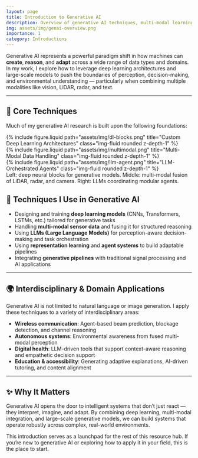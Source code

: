 ```yaml
---
layout: page
title: Introduction to Generative AI
description: Overview of generative AI techniques, multi-modal learning, and interdisciplinary applications
img: assets/img/genai-overview.png
importance: 1
category: Introductions
---
```


Generative AI represents a powerful paradigm shift in how machines can **create**, **reason**, and **adapt** across a wide range of data types and domains. In my work, I explore how to leverage deep learning architectures and large-scale models to push the boundaries of perception, decision-making, and environmental understanding — particularly when combining multiple modalities like vision, LiDAR, radar, and text.

---

## 🔧 Core Techniques

Much of my generative AI research is built upon the following foundations:

<div class="row">
  <div class="col-sm mt-3 mt-md-0">
    {% include figure.liquid path="assets/img/dl-blocks.png" title="Custom Deep Learning Architectures" class="img-fluid rounded z-depth-1" %}
  </div>
  <div class="col-sm mt-3 mt-md-0">
    {% include figure.liquid path="assets/img/multimodal.png" title="Multi-Modal Data Handling" class="img-fluid rounded z-depth-1" %}
  </div>
  <div class="col-sm mt-3 mt-md-0">
    {% include figure.liquid path="assets/img/llm-agent.png" title="LLM-Orchestrated Agents" class="img-fluid rounded z-depth-1" %}
  </div>
</div>

<div class="caption">
  Left: deep neural blocks for generative models. Middle: multi-modal fusion of LiDAR, radar, and camera. Right: LLMs coordinating modular agents.
</div>

## 🧠 Techniques I Use in Generative AI

- Designing and training **deep learning models** (CNNs, Transformers, LSTMs, etc.) tailored for generative tasks
- Handling **multi-modal sensor data** and fusing it for structured reasoning
- Using **LLMs (Large Language Models)** for perception-aware decision-making and task orchestration
- Using **representation learning** and **agent systems** to build adaptable pipelines
- Integrating **generative pipelines** with traditional signal processing and AI applications

---

## 🌍 Interdisciplinary & Domain Applications

Generative AI is not limited to natural language or image generation. I apply these techniques to a variety of interdisciplinary areas:

- **Wireless communication**: Agent-based beam prediction, blockage detection, and channel reasoning
- **Autonomous systems**: Environmental awareness from fused multi-modal perception
- **Digital health**: LLM-driven tools that support context-aware reasoning and empathetic decision support
- **Education & accessibility**: Generating adaptive explanations, AI-driven tutoring, and content alignment

---

## ✨ Why It Matters

Generative AI opens the door to intelligent systems that don’t just react — they interpret, imagine, and adapt. By combining deep learning, multi-modal integration, and large-scale generative models, we can build systems that operate robustly across complex, real-world environments.

This introduction serves as a launchpad for the rest of this resource hub. If you’re new to generative AI or exploring how to apply it in your field, this is the place to start.


